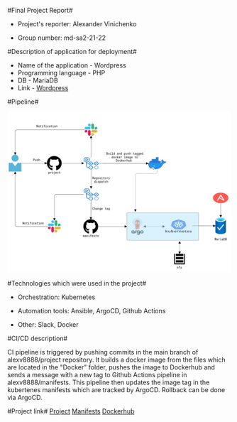 #Final Project Report#

- Project's reporter: Alexander Vinichenko

- Group number: md-sa2-21-22

#Description of application for deployment#

- Name of the application - Wordpress
- Programming language - PHP
- DB - MariaDB
- Link - [Wordpress](https://github.com/docker-library/wordpress)

#Pipeline#

![pipeline](pipeline.jpg)

#Technologies which were used in the project#

- Orchestration: Kubernetes

- Automation tools: Ansible, ArgoCD, Github Actions

- Other: Slack, Docker

#CI/CD description#

CI pipeline is triggered by pushing commits in the main branch of alexv8888/project repository. It builds a docker image from the files which are located in the "Docker" folder, pushes the image to Dockerhub and sends a message with a new tag to Github Actions pipeline in alexv8888/manifests. This pipeline then updates the image tag in the kubertenes manifests which are tracked by ArgoCD. Rollback can be done via ArgoCD.


#Project link#
[Project](https://github.com/alexv8888/project)
[Manifests](https://github.com/alexv8888/manifests)
[Dockerhub](https://hub.docker.com/repository/docker/alexv8288/wordpress_app)